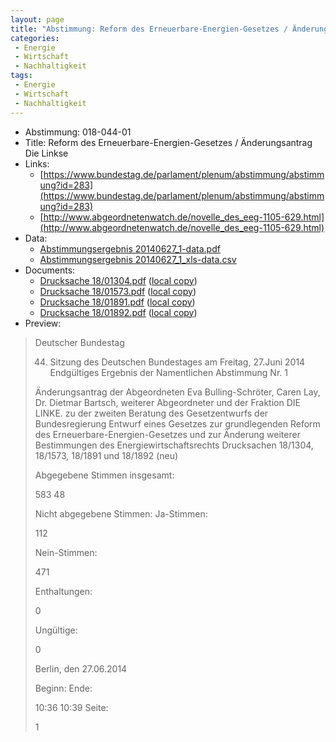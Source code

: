 ```yaml
---
layout: page
title: "Abstimmung: Reform des Erneuerbare-Energien-Gesetzes / Änderungsantrag Die Linke"
categories:
 - Energie
 - Wirtschaft
 - Nachhaltigkeit
tags:
 - Energie
 - Wirtschaft
 - Nachhaltigkeit
---
```


* Abstimmung: 018-044-01
* Title: Reform des Erneuerbare-Energien-Gesetzes / Änderungsantrag Die Linkse
* Links: 
    * [https://www.bundestag.de/parlament/plenum/abstimmung/abstimmung?id=283](https://www.bundestag.de/parlament/plenum/abstimmung/abstimmung?id=283)
    * [http://www.abgeordnetenwatch.de/novelle_des_eeg-1105-629.html](http://www.abgeordnetenwatch.de/novelle_des_eeg-1105-629.html)
* Data: 
    * [Abstimmungsergebnis 20140627_1-data.pdf](/res/abstimmungsliste/20140627_1-data.pdf)
    * [Abstimmungsergebnis 20140627_1_xls-data.csv](/res/abstimmungsliste/analyses/20140627_1_xls-data.csv)
* Documents: 
    * [Drucksache 18/01304.pdf](http://dip21.bundestag.de/dip21/btd/18/013/1801304.pdf) ([local copy](/res/abstimmungsdaten/018-044-01/1801304.pdf))
    * [Drucksache 18/01573.pdf](http://dip21.bundestag.de/dip21/btd/18/015/1801573.pdf) ([local copy](/res/abstimmungsdaten/018-044-01/1801573.pdf))
    * [Drucksache 18/01891.pdf](http://dip21.bundestag.de/dip21/btd/18/018/1801891.pdf) ([local copy](/res/abstimmungsdaten/018-044-01/1801891.pdf))
    * [Drucksache 18/01892.pdf](http://dip21.bundestag.de/dip21/btd/18/018/1801892.pdf) ([local copy](/res/abstimmungsdaten/018-044-01/1801892.pdf))
* Preview: 
> Deutscher Bundestag
> 
> 44. Sitzung des Deutschen Bundestages
> am Freitag, 27.Juni 2014
> Endgültiges Ergebnis der Namentlichen Abstimmung Nr. 1
> 
> Änderungsantrag der Abgeordneten Eva Bulling-Schröter, Caren Lay, Dr. Dietmar Bartsch,
> weiterer Abgeordneter und der Fraktion DIE LINKE.
> zu der zweiten Beratung des Gesetzentwurfs der Bundesregierung
> Entwurf eines Gesetzes zur grundlegenden Reform des Erneuerbare-Energien-Gesetzes und
> zur Änderung weiterer Bestimmungen des Energiewirtschaftsrechts
> Drucksachen 18/1304, 18/1573, 18/1891 und 18/1892 (neu)
> 
> Abgegebene Stimmen insgesamt:
> 
> 583
> 48
> 
> Nicht abgegebene Stimmen:
> Ja-Stimmen:
> 
> 112
> 
> Nein-Stimmen:
> 
> 471
> 
> Enthaltungen:
> 
> 0
> 
> Ungültige:
> 
> 0
> 
> Berlin, den 27.06.2014
> 
> Beginn:
> Ende:
> 
> 10:36
> 10:39
> Seite:
> 
> 1
> 
> 
